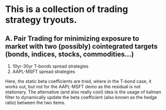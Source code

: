 # This is a collection of trading strategy tryouts.
## A. Pair Trading for minimizing exposure to market with two (possibly) cointegrated targets (bonds, indices, stocks, commodities...)
1. 10yr-30yr T-bonds spread strategies
2. AAPL-MSFT spread strategies

Here, the static beta coefficients are tried, where in the T-bond case, it works out, but not for the AAPL-MSFT demo as the residual is not stationary.
The alternative (and also really cool) idea is the usage of kalman filter to dynamically update the beta coefficient (also known as the hedge ratio) between the two items.
